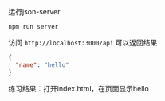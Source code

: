 运行json-server

```
npm run server
```

访问 `http://localhost:3000/api` 可以返回结果
```json
{ 
  "name": "hello" 
}
```

练习结果：打开index.html，在页面显示hello
